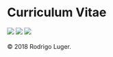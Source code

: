 <p align="center">
  <h1>Curriculum Vitae</h1>
  <a href="https://github.com/rodluger/cv/raw/new-pdf/cv.pdf"><img src="https://img.shields.io/badge/view-cv-blue.svg"/></a>
  <a href="https://github.com/rodluger/cv/raw/bew-pdf/cv_onepage.pdf"><img src="https://img.shields.io/badge/one-pager-orange.svg"/></a>
  <a href="https://travis-ci.org/rodluger/cv"><img src="https://travis-ci.org/rodluger/cv.svg?branch=master"/></a>
  <br><br>
  &copy 2018 Rodrigo Luger.
</p>
